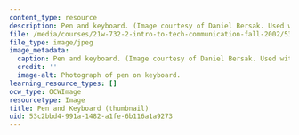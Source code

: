 ```yaml
---
content_type: resource
description: Pen and keyboard. (Image courtesy of Daniel Bersak. Used with permission.)
file: /media/courses/21w-732-2-intro-to-tech-communication-fall-2002/53c2bbd4991a1482a1fe6b116a1a9273_21w-732-2f02-th.jpg
file_type: image/jpeg
image_metadata:
  caption: Pen and keyboard. (Image courtesy of Daniel Bersak. Used with permission.)
  credit: ''
  image-alt: Photograph of pen on keyboard.
learning_resource_types: []
ocw_type: OCWImage
resourcetype: Image
title: Pen and Keyboard (thumbnail)
uid: 53c2bbd4-991a-1482-a1fe-6b116a1a9273
---
```

